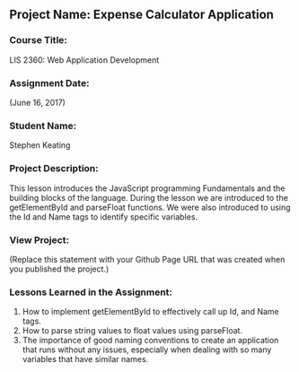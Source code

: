 ## Project Name:  Expense Calculator Application

### Course Title:
LIS 2360:  Web Application Development

### Assignment Date:  
(June 16, 2017)

### Student Name:  
Stephen Keating

### Project Description:
This lesson introduces the JavaScript programming Fundamentals and the building blocks of the language. 
During the lesson we are introduced to the getElementById and parseFloat functions. We were also introduced to
using the Id and Name tags to identify specific variables.


### View Project:
(Replace this statement with your Github Page URL that was created when you 
 published the project.)

### Lessons Learned in the Assignment:
1. How to implement getElementById to effectively call up Id, and Name tags.
2. How to parse string values to float values using parseFloat.
3. The importance of good naming conventions to create an application that runs
   without any issues, especially when dealing with so many variables that have similar names.

